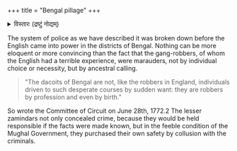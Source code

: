 +++
title = "Bengal pillage"
+++

<details><summary>विस्तारः (द्रष्टुं नोद्यम्)</summary>

Even in 1770s, bandits and crime ran rife in Bengal subah. Zamindars actively colluded with them. 

These are the same pindaries that ravaged territory when Raghuji Bhonsle marched in.
</details>



The system of police as we have described it was broken down before the English came into power in the districts of Bengal. Nothing can be more eloquent or more convincing than the fact that the gang-robbers, of whom the English had a terrible experience, were marauders, not by individual choice or necessity, but by ancestral calling. 

> "The dacoits of Bengal are not, like the robbers in England, individuals driven to such desperate courses by sudden want: they are robbers by profession and even by birth." 

So wrote the Committee of Circuit on June 28th, 1772.2 The lesser zamindars not only concealed crime, because they would be held responsible if the facts were made known, but in the feeble condition of the Mughal Government, they purchased their own safety by collusion with the criminals.

